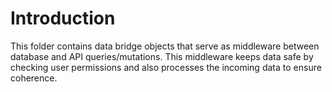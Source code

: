 # Introduction

This folder contains data bridge objects that serve as middleware between database and API queries/mutations. This middleware keeps data safe by checking user permissions and also processes the incoming data to ensure coherence.
